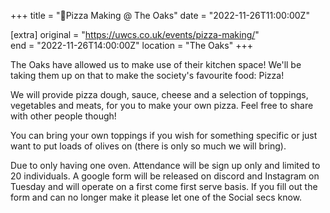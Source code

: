 +++
title = "🍕Pizza Making @ The Oaks"
date = "2022-11-26T11:00:00Z"

[extra]
original = "https://uwcs.co.uk/events/pizza-making/"    
end = "2022-11-26T14:00:00Z"
location = "The Oaks"
+++

The Oaks have allowed us to make use of their kitchen space! We'll be taking them up on that to make the society's favourite food: Pizza!

We will provide pizza dough, sauce, cheese and a selection of toppings, vegetables and meats, for you to make your own pizza. Feel free to share with other people though! 

You can bring your own toppings if you wish for something specific or just want to put loads of olives on (there is only so much we will bring).

Due to only having one oven. Attendance will be sign up only and limited to 20 individuals. A google form will be released on discord and Instagram on Tuesday and will operate on a first come first serve basis. If you fill out the form and can no longer make it please let one of the Social secs know.
